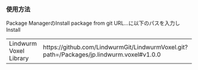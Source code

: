 <h3>使用方法</h3>
<p>Package ManagerのInstall package from git URL...に以下のパスを入力しInstall</p>
<table>
  <tr><td>Lindwurm Voxel Library</td><td>https://github.com/LindwurmGit/LindwurmVoxel.git?path=/Packages/jp.lindwurm.voxel#v1.0.0</td></tr>
</table>
